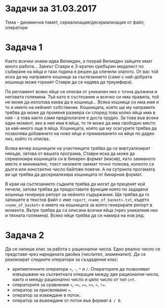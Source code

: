 # Задачи за 31.03.2017

Тема - динамична памет, сериализация/десериализация от файл, оператори

# Задача 1

Както всички знаем идва Великден, а покрай Великден зайците имат много работа... Заекът Ставри е 3-кратен сребърен медалист по събиране на яйца и тази година е решен да спечели златото. От вас той иска да му направите кошница за състезанието (само с най-добрата кошница може горкият Ставри да се надява да триумфира).

По регламент всяко яйце се описва от уникален низ с точна дължина и неговата големина. Тъй като е състезание и всичко си има правила, той не може да използва каква да е кошница... Всяка кошница си има име и то е името на нейният собственик. Кошницата, която ще му направите трябва да може да променя размера си според това колко яйца има в нея - а това както сами предполагате е доста трудно. За това във всеки един момент, ако в нея има `N` яйца, то тя може да има свободно място за най-много още `N` яйца. Кошницата, която ще му осигурите трябва да позволява добавянето на ново яйце и премахването на яйце по даден низ, който го описва.

Всяка вечер кошниците на участниците трябва да се виртуализират някъде, затова от вашата програма, Ставри иска да може да сериализира кошницата си в бинарен формат (масив), като заеманото място е минимално, тоест низовете заемат точно толкова, колкото са дълги или константно число байтове повече. А на сутринта прогамата ви ще трябва да десериализира кошницата от бинарния формат.

В края на състезанието съдиите трябва да могат да преценят кой печели, затова трябва да предоставите функция която по зададена кошница генерира репорт за нейното съдържание. Ще трябва да го запишете в текстов файл с име `report_<name_of_basket>.txt`, където `<name_of_basket>` е името на кошницата за която генерирате репорт в момента. Вътре трябва да са описани всички яйца (чрез уникалния низ и тяхната големина). Всяко яйце трябва да се намира на нов ред.


# Задача 2

Да се напише клас за работа с рационални числа. Едно реално число се представя чрез наредената двойка (числител, знаменател).
Да се реализират следните оператори за създадения клас:
- аритметичните оператори `+`, `-`, `*` и `/`. Операторите да позволяват извършване на съответната операция между две рационални числа, както и между рационално число и цяло число от тип `int`.
- операторите за сравнение `<`, `<=`, `==`, `>=`, `>`, `!=`.
- оператор за присвояване `=`.
- оператор за извеждане в поток.
- оператор за въвеждане от поток във формат `A / B`.

